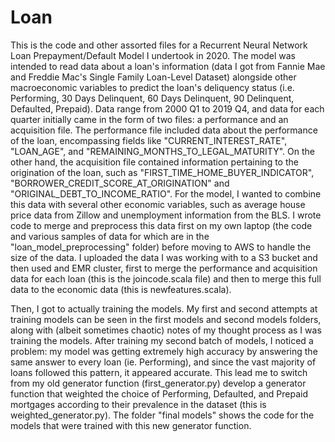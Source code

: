 # Loan

This is the code and other assorted files for a Recurrent Neural Network Loan Prepayment/Default Model I undertook in 2020. The model was intended to read data about a loan's information (data I got from Fannie Mae and Freddie Mac's Single Family Loan-Level Dataset) alongside other macroeconomic variables to predict the loan's deliquency status (i.e. Performing, 30 Days Delinquent, 60 Days Delinquent, 90 Delinquent, Defaulted, Prepaid). Data range from 2000 Q1 to 2019 Q4, and data for each quarter initially came in the form of two files: a performance and an acquisition file. The performance file included data about the performance of the loan, encompassing fields like "CURRENT_INTEREST_RATE", "LOAN_AGE", and "REMAINING_MONTHS_TO_LEGAL_MATURITY". On the other hand, the acquisition file contained information pertaining to the origination of the loan, such as "FIRST_TIME_HOME_BUYER_INDICATOR", "BORROWER_CREDIT_SCORE_AT_ORIGINATION" and "ORIGINAL_DEBT_TO_INCOME_RATIO". For the model, I wanted to combine this data with several other economic variables, such as average house price data from Zillow and unemployment information from the BLS. I wrote code to merge and preprocess this data first on my own laptop (the code and various samples of data for which are in the "loan_model_preprocessing" folder) before moving to AWS to handle the size of the data. I uploaded the data I was working with to a S3 bucket and then used and EMR cluster, first to merge the performance and acquisition data for each loan (this is the joincode.scala file) and then to merge this full data to the economic data (this is newfeatures.scala). 

Then, I got to actually training the models. My first and second attempts at training models can be seen in the first models and second models folders, along with (albeit sometimes chaotic) notes of my thought process as I was training the models. After training my second batch of models, I noticed a problem: my model was getting extremely high accuracy by answering the same answer to every loan (ie. Performing), and since the vast majority of loans followed this pattern, it appeared accurate. This lead me to switch from my old generator function (first_generator.py) develop a generator function that weighted the choice of Performing, Defaulted, and Prepaid mortgages according to their prevalence in the dataset (this is weighted_generator.py). The folder "final models" shows the code for the models that were trained with this new generator function.